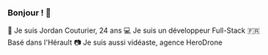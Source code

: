 ### Bonjour ! 👋

👦 Je suis Jordan Couturier, 24 ans
💻 Je suis un développeur Full-Stack
🇫🇷 Basé dans l'Hérault
📷 Je suis aussi vidéaste, agence HeroDrone
